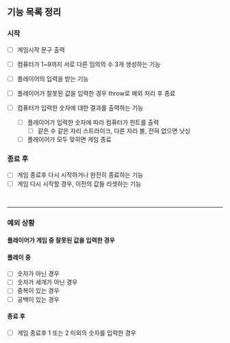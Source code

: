 ## 기능 목록 정리

### 시작

- [ ] 게임시작 문구 출력
- [ ] 컴퓨터가 1~9까지 서로 다른 임의의 수 3개 생성하는 기능
- [ ] 플레이어의 입력을 받는 기능
- [ ] 플레이어가 잘못된 값을 입력한 경우 throw로 예외 처리 후 종료

- [ ] 컴퓨터가 입력한 숫자에 대한 결과를 출력하는 기능
  - [ ] 플레이어가 입력한 숫자에 따라 컴퓨터가 힌트를 출력
    - [ ] 같은 수 같은 자리 스트라이크, 다른 자리 볼, 전혀 없으면 낫싱
  - [ ] 플레이어가 모두 맞히면 게임 종료

### 종료 후

- [ ] 게임 종료후 다시 시작하거나 완전히 종료하는 기능
- [ ] 게임 다시 시작할 경우, 이전의 값들 리셋하는 기능

<br>
<hr>

### 예외 상황

#### 플레이어가 게임 중 잘못된 값을 입력한 경우

#### 플레이 중

- [ ] 숫자가 아닌 경우
- [ ] 숫자가 세개가 아닌 경우
- [ ] 중복이 있는 경우
- [ ] 공백이 있는 경우

#### 종료 후

- [ ] 게임 종료후 1 또는 2 이외의 숫자를 입력한 경우
